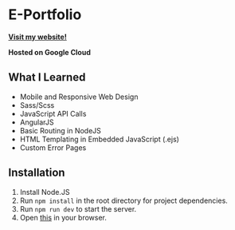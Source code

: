 # E-Portfolio

**[Visit my website!](https://richietarkowski.com)**

**Hosted on Google Cloud**

## What I Learned
* Mobile and Responsive Web Design
* Sass/Scss
* JavaScript API Calls
* AngularJS
* Basic Routing in NodeJS
* HTML Templating in Embedded JavaScript (.ejs)
* Custom Error Pages

## Installation
1. Install Node.JS
2. Run ```npm install``` in the root directory for project dependencies.
3. Run ```npm run dev``` to start the server.
4. Open [this](http://localhost:8080) in your browser.
